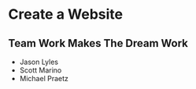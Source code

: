 # Create a Website

## Team Work Makes The Dream Work

- Jason Lyles
- Scott Marino
- Michael Praetz
